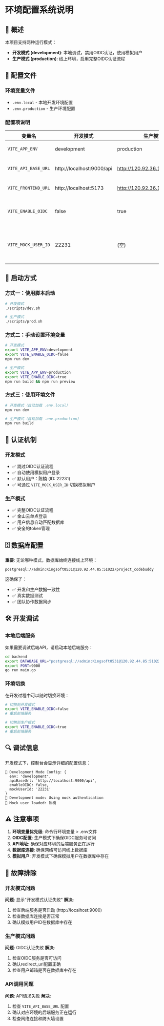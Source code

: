 # 环境配置系统说明

## 🎯 概述

本项目支持两种运行模式：
- **开发模式 (development)**: 本地调试，禁用OIDC认证，使用模拟用户
- **生产模式 (production)**: 线上环境，启用完整OIDC认证流程

## 🔧 配置文件

### 环境变量文件

- `.env.local` - 本地开发环境配置
- `.env.production` - 生产环境配置

### 配置项说明

| 变量名 | 开发模式 | 生产模式 | 说明 |
|--------|----------|----------|------|
| `VITE_APP_ENV` | development | production | 环境标识 |
| `VITE_API_BASE_URL` | http://localhost:9000/api | http://120.92.36.175:9000/api | API服务地址 |
| `VITE_FRONTEND_URL` | http://localhost:5173 | http://120.92.36.175:5173 | 前端地址 |
| `VITE_ENABLE_OIDC` | false | true | 是否启用OIDC认证 |
| `VITE_MOCK_USER_ID` | 22231 | (空) | 开发模式模拟用户ID |

## 🚀 启动方式

### 方式一：使用脚本启动

```bash
# 开发模式
./scripts/dev.sh

# 生产模式
./scripts/prod.sh
```

### 方式二：手动设置环境变量

```bash
# 开发模式
export VITE_APP_ENV=development
export VITE_ENABLE_OIDC=false
npm run dev

# 生产模式
export VITE_APP_ENV=production
export VITE_ENABLE_OIDC=true
npm run build && npm run preview
```

### 方式三：使用环境文件

```bash
# 开发模式（自动加载 .env.local）
npm run dev

# 生产模式（自动加载 .env.production）
npm run build
```

## 🔐 认证机制

### 开发模式
- ✅ 跳过OIDC认证流程
- ✅ 自动使用模拟用户登录
- ✅ 默认用户：陈楠 (ID: 22231)
- ✅ 可通过 `VITE_MOCK_USER_ID` 切换模拟用户

### 生产模式
- ✅ 完整OIDC认证流程
- ✅ 金山云单点登录
- ✅ 用户信息自动匹配数据库
- ✅ 安全的token管理

## 🗄️ 数据库配置

**重要**: 无论哪种模式，数据库始终连接线上环境：
```
postgresql://admin:Kingsoft0531@120.92.44.85:51022/project_codebuddy
```

这确保了：
- ✅ 开发和生产数据一致性
- ✅ 真实数据测试
- ✅ 团队协作数据同步

## 🛠️ 开发调试

### 本地后端服务

如果需要调试后端API，请启动本地后端服务：

```bash
cd backend
export DATABASE_URL="postgresql://admin:Kingsoft0531@120.92.44.85:51022/project_codebuddy?sslmode=disable"
export PORT=9000
go run main.go
```

### 环境切换

在开发过程中可以随时切换环境：

```bash
# 切换到开发模式
export VITE_ENABLE_OIDC=false
# 重启前端服务

# 切换到生产模式
export VITE_ENABLE_OIDC=true
# 重启前端服务
```

## 🔍 调试信息

开发模式下，控制台会显示详细的配置信息：

```
🔧 Development Mode Config: {
  env: 'development',
  apiBaseUrl: 'http://localhost:9000/api',
  enableOIDC: false,
  mockUserId: '22231'
}
🔧 Development mode: Using mock authentication
🔧 Mock user loaded: 陈楠
```

## ⚠️ 注意事项

1. **环境变量优先级**: 命令行环境变量 > .env文件
2. **OIDC配置**: 生产模式下确保OIDC服务可访问
3. **API地址**: 确保对应环境的后端服务正在运行
4. **数据库连接**: 确保网络可访问线上数据库
5. **模拟用户**: 开发模式下确保模拟用户在数据库中存在

## 🚨 故障排除

### 开发模式问题

**问题**: 显示"开发模式认证失败"
**解决**: 
1. 检查后端服务是否启动 (http://localhost:9000)
2. 检查数据库连接是否正常
3. 确认模拟用户ID在数据库中存在

### 生产模式问题

**问题**: OIDC认证失败
**解决**:
1. 检查OIDC服务是否可访问
2. 确认redirect_uri配置正确
3. 检查用户邮箱是否在数据库中存在

### API调用问题

**问题**: API请求失败
**解决**:
1. 检查 `VITE_API_BASE_URL` 配置
2. 确认对应环境的后端服务正在运行
3. 检查网络连接和防火墙设置